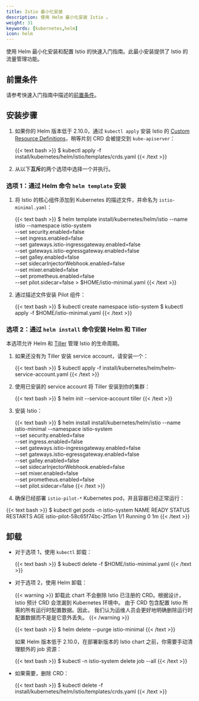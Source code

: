 ```yaml
---
title: Istio 最小化安装
description: 使用 Helm 最小化安装 Istio 。
weight: 31
keywords: [kubernetes,helm]
icon: helm
---
```


使用 Helm 最小化安装和配置 Istio 的快速入门指南。此最小安装提供了 Istio 的流量管理功能。

## 前置条件

请参考快速入门指南中描述的[前置条件](/zh/docs/setup/kubernetes/quick-start/#前置条件)。

## 安装步骤

1. 如果你的 Helm 版本低于 2.10.0，通过 `kubectl apply` 安装 Istio 的 [Custom Resource Definitions](https://kubernetes.io/docs/concepts/extend-kubernetes/api-extension/custom-resources/#customresourcedefinitions)，稍等片刻 CRD 会被提交到 `kube-apiserver`：

    {{< text bash >}}
    $ kubectl apply -f install/kubernetes/helm/istio/templates/crds.yaml
    {{< /text >}}

1. 从以下**互斥**的两个选项中选择一个并执行。

### 选项 1：通过 Helm 命令 `helm template` 安装

1. 将 Istio 的核心组件添加到 Kubernetes 的描述文件，并命名为 `istio-minimal.yaml`：

    {{< text bash >}}
    $ helm template install/kubernetes/helm/istio --name istio --namespace istio-system \
      --set security.enabled=false \
      --set ingress.enabled=false \
      --set gateways.istio-ingressgateway.enabled=false \
      --set gateways.istio-egressgateway.enabled=false \
      --set galley.enabled=false \
      --set sidecarInjectorWebhook.enabled=false \
      --set mixer.enabled=false \
      --set prometheus.enabled=false \
      --set pilot.sidecar=false > $HOME/istio-minimal.yaml
    {{< /text >}}

1. 通过描述文件安装 Pilot 组件：

    {{< text bash >}}
    $ kubectl create namespace istio-system
    $ kubectl apply -f $HOME/istio-minimal.yaml
    {{< /text >}}

### 选项 2：通过 `helm install` 命令安装 Helm 和 Tiller

本选项允许 Helm 和 [Tiller](https://github.com/kubernetes/helm/blob/master/docs/architecture.md#components) 管理 Istio 的生命周期。

1. 如果还没有为 Tiller 安装 service account，请安装一个：

    {{< text bash >}}
    $ kubectl apply -f install/kubernetes/helm/helm-service-account.yaml
    {{< /text >}}

1. 使用已安装的 service account 将 Tiller 安装到你的集群：

    {{< text bash >}}
    $ helm init --service-account tiller
    {{< /text >}}

1. 安装 Istio：

    {{< text bash >}}
    $ helm install install/kubernetes/helm/istio --name istio-minimal --namespace istio-system \
      --set security.enabled=false \
      --set ingress.enabled=false \
      --set gateways.istio-ingressgateway.enabled=false \
      --set gateways.istio-egressgateway.enabled=false \
      --set galley.enabled=false \
      --set sidecarInjectorWebhook.enabled=false \
      --set mixer.enabled=false \
      --set prometheus.enabled=false \
      --set pilot.sidecar=false
    {{< /text >}}

1. 确保已经部署 `istio-pilot-*` Kubernetes pod，并且容器已经正常运行：

{{< text bash >}}
$ kubectl get pods -n istio-system
NAME                                     READY     STATUS    RESTARTS   AGE
istio-pilot-58c65f74bc-2f5xn             1/1       Running   0          1m
{{< /text >}}

## 卸载

* 对于选项 1，使用 `kubectl` 卸载：

    {{< text bash >}}
    $ kubectl delete -f $HOME/istio-minimal.yaml
    {{< /text >}}

* 对于选项 2，使用 Helm 卸载：

    {{< warning >}}
    卸载此 chart 不会删除 Istio 已注册的 CRD。根据设计，Istio 预计 CRD 会泄漏到 Kubernetes 环境中。
    由于 CRD 包含配置 Istio 所需的所有运行时配置数据。因此，
    我们认为运维人员会更好地明确删除运行时配置数据而不是是它意外丢失。
    {{< /warning >}}

    {{< text bash >}}
    $ helm delete --purge istio-minimal
    {{< /text >}}

    如果 Helm 版本低于 2.10.0，在部署新版本的 Istio chart 之前，你需要手动清理额外的 job 资源：

    {{< text bash >}}
    $ kubectl -n istio-system delete job --all
    {{< /text >}}

* 如果需要，删除 CRD：

    {{< text bash >}}
    $ kubectl delete -f install/kubernetes/helm/istio/templates/crds.yaml
    {{< /text >}}
